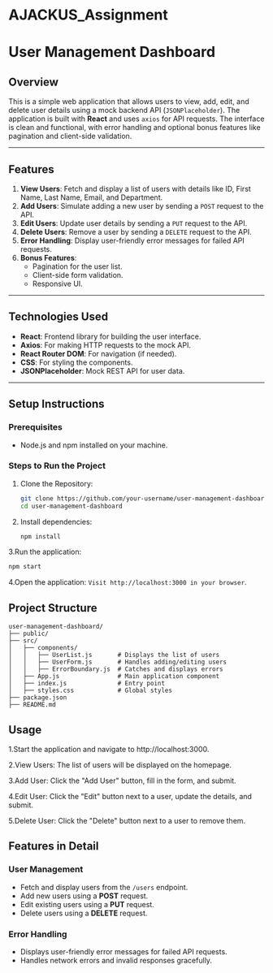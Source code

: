 # AJACKUS_Assignment

# User Management Dashboard

## Overview
This is a simple web application that allows users to view, add, edit, and delete user details using a mock backend API (`JSONPlaceholder`). The application is built with **React** and uses `axios` for API requests. The interface is clean and functional, with error handling and optional bonus features like pagination and client-side validation.

---

## Features
1. **View Users**: Fetch and display a list of users with details like ID, First Name, Last Name, Email, and Department.
2. **Add Users**: Simulate adding a new user by sending a `POST` request to the API.
3. **Edit Users**: Update user details by sending a `PUT` request to the API.
4. **Delete Users**: Remove a user by sending a `DELETE` request to the API.
5. **Error Handling**: Display user-friendly error messages for failed API requests.
6. **Bonus Features**:
   - Pagination for the user list.
   - Client-side form validation.
   - Responsive UI.

---

## Technologies Used
- **React**: Frontend library for building the user interface.
- **Axios**: For making HTTP requests to the mock API.
- **React Router DOM**: For navigation (if needed).
- **CSS**: For styling the components.
- **JSONPlaceholder**: Mock REST API for user data.

---

## Setup Instructions

### Prerequisites
- Node.js and npm installed on your machine.

### Steps to Run the Project
1. Clone the Repository:
   ```bash
   git clone https://github.com/your-username/user-management-dashboard.git
   cd user-management-dashboard
   ```
2. Install dependencies:
   ```bash
   npm install
   ```
3.Run the application:
   ```bash
   npm start
   ```
4.Open the application:
   ```Visit http://localhost:3000 in your browser```.

## Project Structure
```
user-management-dashboard/
├── public/
├── src/
│   ├── components/
│   │   ├── UserList.js       # Displays the list of users
│   │   ├── UserForm.js       # Handles adding/editing users
│   │   ├── ErrorBoundary.js  # Catches and displays errors
│   ├── App.js                # Main application component
│   ├── index.js              # Entry point
│   ├── styles.css            # Global styles
├── package.json
├── README.md
```

## Usage

1.Start the application and navigate to http://localhost:3000.

2.View Users: The list of users will be displayed on the homepage.

3.Add User: Click the "Add User" button, fill in the form, and submit.

4.Edit User: Click the "Edit" button next to a user, update the details, and submit.

5.Delete User: Click the "Delete" button next to a user to remove them.

## Features in Detail

### User Management
- Fetch and display users from the `/users` endpoint.
- Add new users using a **POST** request.
- Edit existing users using a **PUT** request.
- Delete users using a **DELETE** request.

### Error Handling
- Displays user-friendly error messages for failed API requests.
- Handles network errors and invalid responses gracefully.

